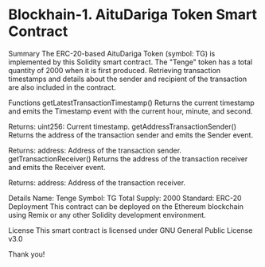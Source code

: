 # Blockhain-1. AituDariga Token Smart Contract

Summary
The ERC-20-based AituDariga Token (symbol: TG) is implemented by this Solidity smart contract.
The "Tenge" token has a total quantity of 2000 when it is first produced. Retrieving transaction timestamps and details about the sender and recipient of the transaction are also included in the contract.

Functions
getLatestTransactionTimestamp()
Returns the current timestamp and emits the Timestamp event with the current hour, minute, and second.

Returns:
uint256: Current timestamp.
getAddressTransactionSender()
Returns the address of the transaction sender and emits the Sender event.

Returns:
address: Address of the transaction sender.
getTransactionReceiver()
Returns the address of the transaction receiver and emits the Receiver event.

Returns:
address: Address of the transaction receiver.

Details
Name: Tenge
Symbol: TG
Total Supply: 2000
Standard: ERC-20
Deployment
This contract can be deployed on the Ethereum blockchain using Remix or any other Solidity development environment.

License
This smart contract is licensed under GNU General Public License v3.0

Thank you!
